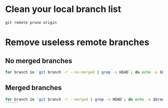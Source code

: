 # Clean your local branch list
`git remote prune origin`

# Remove useless remote branches

## No merged branches   

````sh
for branch in `git branch -r --no-merged | grep -v HEAD`; do echo -e $branch \\t`git show --format="%cr" $branch | head -n 1`; done | awk '{print $1}' | egrep -v 'develop|preprod|master|paywall|abo|docker|facebook' | xargs git branch -dr
``````

## Merged branches   
`````````sh
for branch in `git branch -r --merged | grep -v HEAD`; do echo -e $branch \\t`git show --format="%cr" $branch | head -n 1`; done | awk '{print $1}' | egrep -v 'develop|preprod|master|paywall|abo|docker|facebook' | xargs git branch -dr
``````
